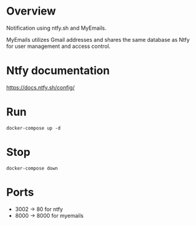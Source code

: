 # Overview

Notification using ntfy.sh and MyEmails.

MyEmails utilizes Gmail addresses and shares the same database as Ntfy for user management and access control.

# Ntfy documentation

https://docs.ntfy.sh/config/

# Run

	docker-compose up -d

# Stop

	docker-compose down

# Ports

- 3002 -> 80 for ntfy
- 8000 -> 8000 for myemails
